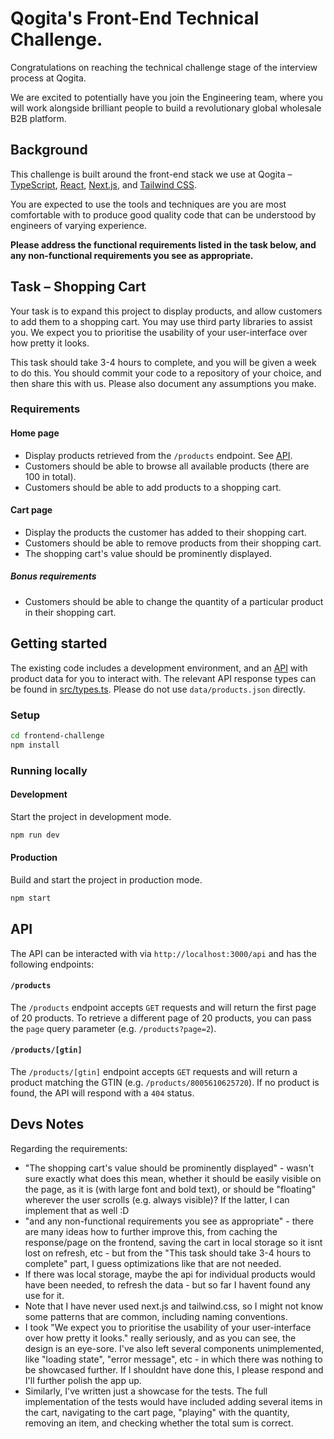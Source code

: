 # Qogita's Front-End Technical Challenge.

Congratulations on reaching the technical challenge stage of the interview process at Qogita.

We are excited to potentially have you join the Engineering team, where you will work alongside brilliant people to build a revolutionary global wholesale B2B platform.

## Background

This challenge is built around the front-end stack we use at Qogita – [TypeScript](https://www.typescriptlang.org/), [React](https://reactjs.org/), [Next.js](https://nextjs.org/), and [Tailwind CSS](https://tailwindcss.com/).

You are expected to use the tools and techniques are you are most comfortable with to produce good quality code that can be understood by engineers of varying experience.

**Please address the functional requirements listed in the task below, and any non-functional requirements you see as appropriate.**

## Task – Shopping Cart

Your task is to expand this project to display products, and allow customers to add them to a shopping cart. You may use third party libraries to assist you. We expect you to prioritise the usability of your user-interface over how pretty it looks.

This task should take 3-4 hours to complete, and you will be given a week to do this. You should commit your code to a repository of your choice, and then share this with us. Please also document any assumptions you make.

### Requirements

#### Home page

- Display products retrieved from the `/products` endpoint. See [API](#api).
- Customers should be able to browse all available products (there are 100 in total).
- Customers should be able to add products to a shopping cart.

#### Cart page

- Display the products the customer has added to their shopping cart.
- Customers should be able to remove products from their shopping cart.
- The shopping cart's value should be prominently displayed.

##### Bonus requirements

- Customers should be able to change the quantity of a particular product in their shopping cart.

## Getting started

The existing code includes a development environment, and an [API](#api) with product data for you to interact with. The relevant API response types can be found in [src/types.ts](src/types.ts). Please do not use `data/products.json` directly.

### Setup

```sh
cd frontend-challenge
npm install
```

### Running locally

#### Development

Start the project in development mode.

```sh
npm run dev
```

#### Production

Build and start the project in production mode.

```sh
npm start
```

## API

The API can be interacted with via `http://localhost:3000/api` and has the following endpoints:

#### `/products`

The `/products` endpoint accepts `GET` requests and will return the first page of 20 products. To retrieve a different page of 20 products, you can pass the `page` query parameter (e.g. `/products?page=2`).

#### `/products/[gtin]`

The `/products/[gtin]` endpoint accepts `GET` requests and will return a product matching the GTIN (e.g. `/products/8005610625720`). If no product is found, the API will respond with a `404` status.

## Devs Notes

Regarding the requirements:

- "The shopping cart's value should be prominently displayed" - wasn't sure exactly what does this mean, whether it should be easily visible on the page, as it is (with large font and bold text), or should be "floating" wherever the user scrolls (e.g. always visible)? If the latter, I can implement that as well :D
- "and any non-functional requirements you see as appropriate" - there are many ideas how to further improve this, from caching the response/page on the frontend, saving the cart in local storage so it isnt lost on refresh, etc - but from the "This task should take 3-4 hours to complete" part, I guess optimizations like that are not needed.
- If there was local storage, maybe the api for individual products would have been needed, to refresh the data - but so far I havent found any use for it.
- Note that I have never used next.js and tailwind.css, so I might not know some patterns that are common, including naming conventions.
- I took "We expect you to prioritise the usability of your user-interface over how pretty it looks." really seriously, and as you can see, the design is an eye-sore. I've also left several components unimplemented, like "loading state", "error message", etc - in which there was nothing to be showcased further. If I shouldnt have done this, I please respond and I'll further polish the app up.
- Similarly, I've written just a showcase for the tests. The full implementation of the tests would have included adding several items in the cart, navigating to the cart page, "playing" with the quantity, removing an item, and checking whether the total sum is correct.
